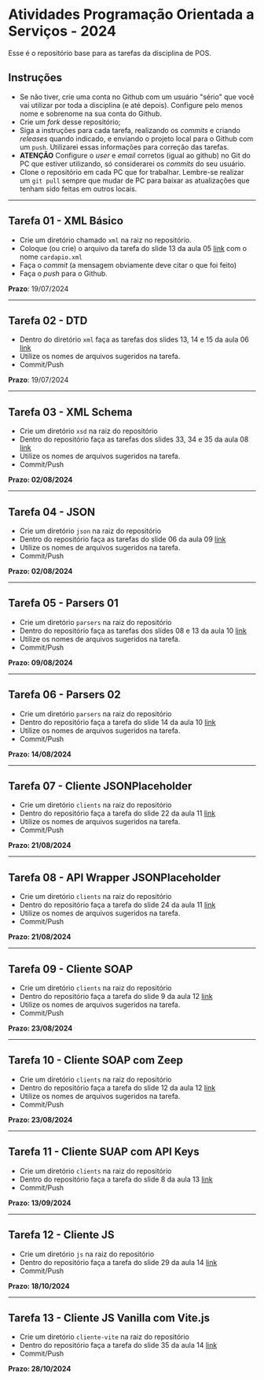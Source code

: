 # Atividades Programação Orientada a Serviços - 2024

Esse é o repositório base para as tarefas da disciplina de POS.

## Instruções

- Se não tiver, crie uma conta no Github com um usuário "sério" que você vai utilizar por toda a disciplina (e até depois). Configure pelo menos nome e sobrenome na sua conta do Github.
- Crie um *fork* desse repositório;
- Siga a instruções para cada tarefa, realizando os *commits* e criando *releases* quando indicado, e enviando o projeto local para o Github com um `push`. Utilizarei essas informações para correção das tarefas.
- **ATENÇÃO** Configure o *user* e *email* corretos (igual ao github) no Git do PC que estiver utilizando, só considerarei os *commits* do seu usuário.
- Clone o repositório em cada PC que for trabalhar. Lembre-se realizar um `git pull` sempre que mudar de PC para baixar as atualizações que tenham sido feitas em outros locais.

---
## Tarefa 01 - XML Básico
- Crie um diretório chamado `xml` na raiz no repositório.
- Coloque (ou crie) o arquivo da tarefa do slide 13 da aula 05 [link](https://dvcirilo.github.io/pos-ifrn/build/aula05.html#13) com o nome `cardapio.xml`
- Faça o *commit* (a mensagem obviamente deve citar o que foi feito)
- Faça o *push* para o Github.

**Prazo**: 19/07/2024

---
## Tarefa 02 - DTD
- Dentro do diretório `xml` faça as tarefas dos slides 13, 14 e 15 da aula 06 [link](https://dvcirilo.github.io/pos-ifrn/build/aula06.html#13)
- Utilize os nomes de arquivos sugeridos na tarefa.
- Commit/Push 

**Prazo**: 19/07/2024

---
## Tarefa 03 - XML Schema
- Crie um diretório `xsd` na raiz do repositório
- Dentro do repositório faça as tarefas dos slides 33, 34 e 35 da aula 08 [link](https://dvcirilo.github.io/pos-ifrn/build/aula08.html#33)
- Utilize os nomes de arquivos sugeridos na tarefa.
- Commit/Push

**Prazo: 02/08/2024**

---
## Tarefa 04 - JSON
- Crie um diretório `json` na raiz do repositório
- Dentro do repositório faça as tarefas do slide 06 da aula 09 [link](https://dvcirilo.github.io/pos-ifrn/build/aula09.html#6)
- Utilize os nomes de arquivos sugeridos na tarefa.
- Commit/Push

**Prazo: 02/08/2024**

---
## Tarefa 05 - Parsers 01
- Crie um diretório `parsers` na raiz do repositório
- Dentro do repositório faça as tarefas dos slides 08 e 13 da aula 10 [link](https://dvcirilo.github.io/pos-ifrn/build/aula10.html#8)
- Utilize os nomes de arquivos sugeridos na tarefa.
- Commit/Push

**Prazo: 09/08/2024**

---
## Tarefa 06 - Parsers 02
- Crie um diretório `parsers` na raiz do repositório
- Dentro do repositório faça a tarefa do slide 14 da aula 10 [link](https://dvcirilo.github.io/pos-ifrn/build/aula10.html#14)
- Utilize os nomes de arquivos sugeridos na tarefa.
- Commit/Push

**Prazo: 14/08/2024**

---
## Tarefa 07 - Cliente JSONPlaceholder
- Crie um diretório `clients` na raiz do repositório
- Dentro do repositório faça a tarefa do slide 22 da aula 11 [link](https://dvcirilo.github.io/pos-ifrn/build/aula11.html#22)
- Utilize os nomes de arquivos sugeridos na tarefa.
- Commit/Push

**Prazo: 21/08/2024**

---
## Tarefa 08 - API Wrapper JSONPlaceholder
- Crie um diretório `clients` na raiz do repositório
- Dentro do repositório faça a tarefa do slide 24 da aula 11 [link](https://dvcirilo.github.io/pos-ifrn/build/aula11.html#24)
- Utilize os nomes de arquivos sugeridos na tarefa.
- Commit/Push

**Prazo: 21/08/2024**

---
## Tarefa 09 - Cliente SOAP
- Crie um diretório `clients` na raiz do repositório
- Dentro do repositório faça a tarefa do slide 9 da aula 12 [link](https://dvcirilo.github.io/pos-ifrn/build/aula12.html#9)
- Utilize os nomes de arquivos sugeridos na tarefa.
- Commit/Push

**Prazo: 23/08/2024**

---
## Tarefa 10 - Cliente SOAP com Zeep
- Crie um diretório `clients` na raiz do repositório
- Dentro do repositório faça a tarefa do slide 12 da aula 12 [link](https://dvcirilo.github.io/pos-ifrn/build/aula12.html#12)
- Utilize os nomes de arquivos sugeridos na tarefa.
- Commit/Push

**Prazo: 23/08/2024**

---
## Tarefa 11 - Cliente SUAP com API Keys
- Crie um diretório `clients` na raiz do repositório
- Dentro do repositório faça a tarefa do slide 8 da aula 13 [link](https://dvcirilo.github.io/pos-ifrn/build/aula13.html#8)
- Commit/Push

**Prazo: 13/09/2024**

---
## Tarefa 12 - Cliente JS
- Crie um diretório `js` na raiz do repositório
- Dentro do repositório faça a tarefa do slide 29 da aula 14 [link](https://dvcirilo.github.io/pos-ifrn/build/aula14.html#29)
- Commit/Push

**Prazo: 18/10/2024**

---
## Tarefa 13 - Cliente JS Vanilla com Vite.js
- Crie um diretório `cliente-vite` na raiz do repositório
- Dentro do repositório faça a tarefa do slide 35 da aula 14 [link](https://dvcirilo.github.io/pos-ifrn/build/aula14.html#35)
- Commit/Push

**Prazo: 28/10/2024**
